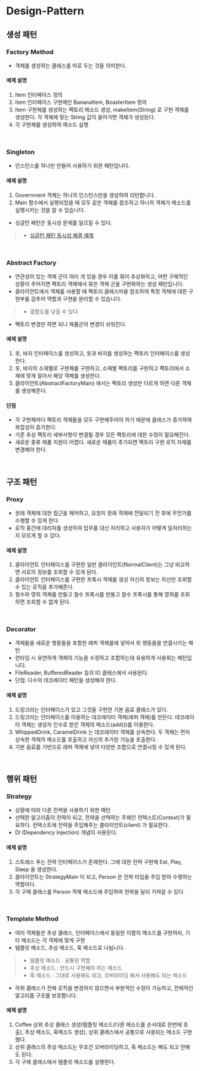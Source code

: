 # Design-Pattern

## 생성 패턴

### Factory Method
- 객체를 생성하는 클래스를 따로 두는 것을 의미한다.

#### 예제 설명
1. Item 인터페이스 정의
2. Item 인터페이스 구현체인 BananaItem, BoasterItem 정의
3. Item 구현체를 생성하는 팩토리 메소드 생성, makeItem(String) 로 구현 객체를 생성한다. 각 객체에 맞는 String 값이 들어가면 객체가 생성된다.  
4. 각 구현체를 생성하여 메소드 실행

<br>

### Singleton
- 인스턴스를 하나만 만들어 사용하기 위한 패턴입니다.

#### 예제 설명
1. Government 객체는 하나의 인스턴스만을 생성하여 리턴합니다.
2. Main 함수에서 실행되었을 때 모두 같은 객체를 참조하고 하나의 객체가 메소드를 실행시키는 것을 알 수 있습니다.

- 싱글턴 패턴은 동시성 문제를 일으킬 수 있다. 
> - [싱글턴 패턴 동시성 해결 예제](https://cjw-awdsd.tistory.com/42)

<br>

### Abstract Factory 
- 연관성이 있는 객체 군이 여러 개 있을 경우 이를 묶어 추상화하고, 어떤 구체적인 상황이 주어지면 팩토리 객체에서 묶은 객체 군을 구현화하는 생성 패턴입니다.
- 클라이언트에서 객체를 사용할 때 팩토리 클래스마을 참조하여 특정 객체에 대한 구현부를 감추어 역할과 구현을 분리할 수 있습니다.
> - 결합도를 낮출 수 있다. 
- 팩토리 변경만 하면 되니 제품군의 변경이 쉬워진다. 

#### 예제 설명
1. 옷, 바지 인터페이스를 생성하고, 옷과 바지를 생성하는 팩토리 인터페이스를 생성한다.
2. 옷, 바지의 소재별로 구현체를 구현하고, 소재별 팩토리를 구현하고 팩토리에서 소재에 맞게 알아서 해당 객체를 생성한다.
3. 클라이언트(AbstractFactoryMain) 에서는 팩토리 생성만 다르게 하면 다른 객체를 생성해준다.

#### 단점
- 각 구현체마다 팩토리 객체들을 모두 구현해주어야 하기 때문에 클래스가 증가하여 복잡성이 증가한다.
- 기존 추상 팩토리 세부사항이 변결될 경우 모든 팩토리에 대한 수정이 필요해진다.
- 새로운 종류 제품 지원이 어렵다. 새로운 제품이 추가되면 팩토리 구현 로직 자체를 변경해야 한다. 

<br>

## 구조 패턴

### Proxy
- 원래 객체에 대한 접근을 제어하고, 요청이 원래 객체에 전달되기 전 후에 무언가를 수행할 수 있게 한다.
- 로직 중간에 대리자를 생성하여 업무를 대신 처리하고 사용자가 어떻게 일처리하는지 모르게 할 수 있다.

#### 예제 설명
1. 클라이언트 인터페이스를 구현한 일반 클라이인트(NormalClient)는 그냥 비교하면 서로의 정보를 조회할 수 있게 된다.
2. 클라이언트 인터페이스를 구현한 프록시 객체를 생성 자신의 정보는 자신만 조회할 수 있는 로직을 추가해준다. 
3. 철수와 영희 객체를 만들고 철수 프록시를 만들고 철수 프록시를 통해 영희를 조회하면 조회할 수 없게 된다.

<br>

### Decorator
- 객체들을 새로운 행동들을 포함한 래퍼 객체를에 넣어서 위 행동들을 연결시키는 패턴  
- 런타임 시 유연하게 객체의 기능을 수정하고 조합하는데 유용하게 사용회는 패턴입니다.
- FileReader, BufferedReader 등의 IO 클래스에서 사용된다. 
- 단점: 다수의 데코레이터 패턴을 생성해야 한다.

#### 예제 설명
1. 드링크라는 인터페이스가 있고 그것을 구현한 기본 음료 클래스가 있다.
2. 드링크라는 인터페이스를 이용하는 데코레이터 객체(래퍼 객체)를 만든다. 데코레이터 객체는 생성자 인수로 받은 객체의 메소드(add())를 이용한다.
3. WhippedDrink, CaramelDrink 는 데코레이터 객체를 상속한다. 두 객체는 먼저 상속한 객체의 메소드를 호출하고 자신의 추가된 기능을 호출한다.
4. 기본 음료를 기반으로 래퍼 객체에 넣어 다양한 조합으로 연결시킬 수 있게 된다. 


<br>

## 행위 패턴

### Strategy
- 상황에 따라 다른 전략을 사용하기 위한 패턴
- 선택한 알고리즘이 전략이 되고, 전략을 선택하는 주체인 컨텍스트(Context)가 필요하다. 컨텍스트에 전략을 주입해주는 클라이언트(client) 가 필요한다.
- DI (Dependency Injection) 개념이 사용된다.

#### 예제 설명
1. 스트레스 푸는 전략 인터페이스가 존재한다. 그에 대한 전략 구현체 Eat, Play, Sleep 을 생성한다.
2. 클라이언트는 StrategyMain 이 되고, Person 은 전략 타입을 주입 받아 수행하는 역할아다.
3. 각 구체 클래스를 Person 객체 메소드에 주입하여 전략을 달리 가져갈 수 있다. 

<br>

### Template Method
- 여러 객체들은 추상 클래스, 인터페이스에서 동일한 이름의 메소드를 구현하되, 기타 메소드는 각 객체에 맞게 구현
- 템플릿 메소드, 추상 메소드, 훅 메소드로 나뉩니다.
> - 템플릿 메소드 : 공통된 역할
> - 추상 메소드 : 반드시 구현해야 하는 메소드
> - 훅 메소드 : 그대로 사용해도 되고, 오버라이딩 해서 사용해도 되는 메소드
- 하위 클래스가 전체 로직을 변경하지 않으면서 부분적인 수정이 가능하고, 전체적인 알고리즘 구조를 보호합니다.

#### 예제 설명
1. Coffee 상위 추상 클래스 생성(템플릿 메소드(다른 메소드를 순서대로 한번에 호출), 추상 메소드, 훅메소드 생성), 상위 클래스에서 공통으로 사용되는 메소드 구현했다.
2. 상위 클래스의 추상 메소드는 무조건 오버라이딩하고, 훅 메소드는 해도 되고 안해도 된다.
3. 각 구체 클래스에서 템플릿 메소드를 실행한다. 